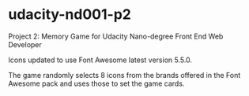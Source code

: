 # udacity-nd001-p2
Project 2: Memory Game for Udacity Nano-degree Front End Web Developer

Icons updated to use Font Awesome latest version 5.5.0. 

The game randomly selects 8 icons from the brands offered in the Font Awesome pack and uses those to set the game cards.
